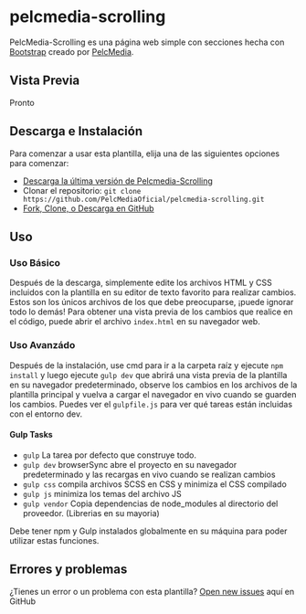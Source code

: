# pelcmedia-scrolling

PelcMedia-Scrolling es una página web simple con secciones hecha con [Bootstrap](http://getbootstrap.com/) creado por [PelcMedia](http://pelcmedia.cl/).

## Vista Previa

Pronto 

## Descarga e Instalación

Para comenzar a usar esta plantilla, elija una de las siguientes opciones para comenzar:
* [Descarga la última versión de Pelcmedia-Scrolling](https://github.com/PelcMediaOficial/pelcmedia-scrolling)
* Clonar el repositorio: `git clone https://github.com/PelcMediaOficial/pelcmedia-scrolling.git`
* [Fork, Clone, o Descarga en GitHub](https://github.com/PelcMediaOficial/pelcmedia-scrolling)

## Uso

### Uso Básico

Después de la descarga, simplemente edite los archivos HTML y CSS incluidos con la plantilla en su editor de texto favorito para realizar cambios.
Estos son los únicos archivos de los que debe preocuparse, ¡puede ignorar todo lo demás! Para obtener una vista previa de los cambios que realice en el código, puede abrir el archivo `index.html` en su navegador web.

### Uso Avanzádo

Después de la instalación, use cmd para ir a la carpeta raíz y ejecute `npm install` y luego ejecute `gulp dev` que abrirá una vista previa de la plantilla en su navegador predeterminado, observe los cambios en los archivos de la plantilla principal y vuelva a cargar el navegador en vivo cuando se guarden los cambios. Puedes ver el `gulpfile.js` para ver qué tareas están incluidas con el entorno dev.

#### Gulp Tasks

- `gulp` La tarea por defecto que construye todo.
- `gulp dev` browserSync abre el proyecto en su navegador predeterminado y las recargas en vivo cuando se realizan cambios
- `gulp css` compila archivos SCSS en CSS y minimiza el CSS compilado
- `gulp js` minimiza los temas del archivo JS
- `gulp vendor` Copia dependencias de node_modules al directorio del proveedor. (Librerias en su mayoria)

Debe tener npm y Gulp instalados globalmente en su máquina para poder utilizar estas funciones.

## Errores y problemas

¿Tienes un error o un problema con esta plantilla? [Open new issues](https://github.com/PelcMediaOficial/pelcmedia-scrolling/issues) aquí en GitHub

